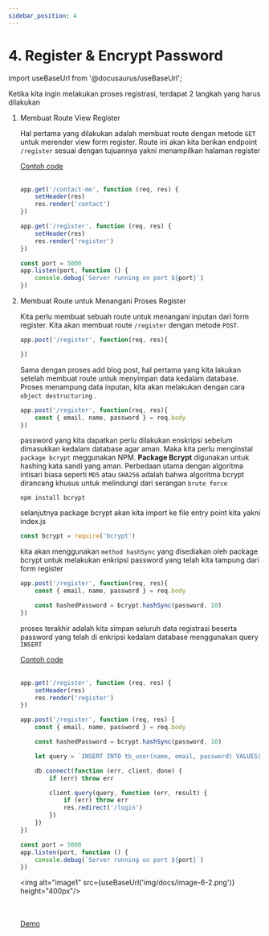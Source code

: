 ```yaml
---
sidebar_position: 4
---
```


# 4. Register & Encrypt Password

import useBaseUrl from '@docusaurus/useBaseUrl';

Ketika kita ingin melakukan proses registrasi, terdapat 2 langkah yang harus dilakukan

1.  Membuat Route View Register

    Hal pertama yang dilakukan adalah membuat route dengan metode `GET` untuk merender view form register. Route ini akan kita berikan endpoint `/register` sesuai dengan tujuannya yakni menampilkan halaman register

    <a class="btn-example-code" href="https://github.com/demo-dumbways/ebook-code-result-chapter-2/blob/day6-3.get-register/api/index.js">
    Contoh code
    </a>

    <br />
    <br />

    ```js title=index.js {6-9}
    app.get('/contact-me', function (req, res) {
        setHeader(res)
        res.render('contact')
    })

    app.get('/register', function (req, res) {
        setHeader(res)
        res.render('register')
    })

    const port = 5000
    app.listen(port, function () {
        console.debug(`Server running on port ${port}`)
    })
    ```


2.  Membuat Route untuk Menangani Proses Register

    Kita perlu membuat sebuah route untuk menangani inputan dari form register. Kita akan membuat route `/register` dengan metode `POST`.

    ```js
    app.post('/register', function(req, res){
    
    })
    ```

    Sama dengan proses add blog post, hal pertama yang kita lakukan setelah membuat route untuk menyimpan data kedalam database. Proses menampung data inputan, kita akan melakukan dengan cara `object destructuring` .

    ```js {2}
    app.post('/register', function(req, res){
        const { email, name, password } = req.body
    })
    ```

    password yang kita dapatkan perlu dilakukan enskripsi sebelum dimasukkan kedalam database agar aman. Maka kita perlu menginstal `package bcrypt` meggunakan NPM. **Package Bcrypt** digunakan untuk hashing kata sandi yang aman. Perbedaan utama dengan algoritma intisari biasa seperti `MD5` atau `SHA256` adalah bahwa algoritma bcrypt dirancang khusus untuk melindungi dari serangan `brute force`

    ```shell
    npm install bcrypt
    ```

    selanjutnya package bcrypt akan kita import ke file entry point kita yakni index.js

    ```js
    const bcrypt = require('bcrypt')
    ```

    kita akan menggunakan `method hashSync` yang disediakan oleh package bcrypt untuk melakukan enkripsi password yang telah kita tampung dari form register

    ```js {4}
    app.post('/register', function(req, res){
        const { email, name, password } = req.body

        const hashedPassword = bcrypt.hashSync(password, 10)
    })
    ```

    proses terakhir adalah kita simpan seluruh data registrasi beserta password yang telah di enkripsi kedalam database menggunakan query `INSERT`

    <a class="btn-example-code" href="https://github.com/demo-dumbways/ebook-code-result-chapter-2/blob/day6-4.post-register/api/index.js">
    Contoh code
    </a>

    <br />
    <br />

    ```js {6-21}
    app.get('/register', function (req, res) {
        setHeader(res)
        res.render('register')
    })

    app.post('/register', function (req, res) {
        const { email, name, password } = req.body

        const hashedPassword = bcrypt.hashSync(password, 10)

        let query = `INSERT INTO tb_user(name, email, password) VALUES('${name}', '${email}', '${hashedPassword}')`

        db.connect(function (err, client, done) {
            if (err) throw err

            client.query(query, function (err, result) {
                if (err) throw err
                res.redirect('/login')
            })
        })
    })

    const port = 5000
    app.listen(port, function () {
        console.debug(`Server running on port ${port}`)
    })
    ```

    <img alt="image1" src={useBaseUrl('img/docs/image-6-2.png')} height="400px"/>

    <br />
    <br />

    <div>
    <a class="btn-demo" href="https://personal-web-chapter-2.herokuapp.com/register">
    Demo
    </a>
    </div>